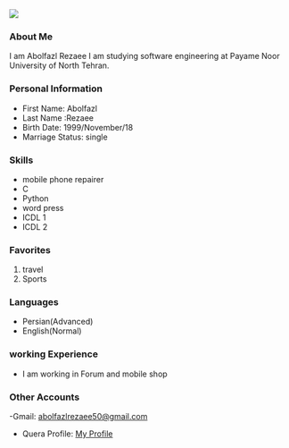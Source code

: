 <img src="https://avatars.githubusercontent.com/u/83268942?s=400&u=79dbdf4364b7cf6cda002af33265aef8e7fec6af&v=4"/>

### About Me

I am   Abolfazl Rezaee
I am studying software engineering at Payame Noor University of North Tehran.

### Personal Information

- First Name: Abolfazl 
- Last Name :Rezaee
- Birth Date: 1999/November/18
- Marriage Status: single

### Skills

+ mobile phone repairer
+ C
+ Python
+ word press
+ ICDL 1
+ ICDL 2

### Favorites


<ol>
  <li> travel </li>
  <li> Sports</li>
</ol>

### Languages

- Persian(Advanced)
- English(Normal)

### working Experience

- I am working in Forum and mobile shop

### Other Accounts
-Gmail: abolfazlrezaee50@gmail.com
- Quera Profile: <a href="https://quera.ir/profile/abolfazlrezaee ">My Profile</a>
